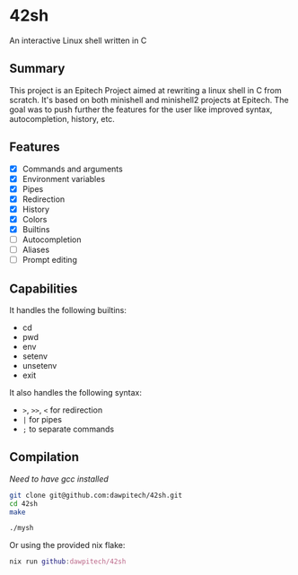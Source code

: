 # 42sh

An interactive Linux shell written in C

## Summary

This project is an Epitech Project aimed at rewriting a linux shell in C
from scratch.
It's based on both minishell and minishell2 projects at Epitech.
The goal was to push further the features for the user like improved syntax,
autocompletion, history, etc.

## Features

- [x] Commands and arguments
- [x] Environment variables
- [x] Pipes
- [x] Redirection
- [x] History
- [x] Colors
- [x] Builtins
- [ ] Autocompletion
- [ ] Aliases
- [ ] Prompt editing

## Capabilities

It handles the following builtins:

* cd
* pwd
* env
* setenv
* unsetenv
* exit

It also handles the following syntax:

* `>`, `>>`, `<` for redirection
* `|` for pipes
* `;` to separate commands

## Compilation

*Need to have gcc installed*
```bash
git clone git@github.com:dawpitech/42sh.git
cd 42sh
make
```
```bash
./mysh
```
Or using the provided nix flake:
```nix
nix run github:dawpitech/42sh
```
